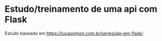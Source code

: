 # Estudo/treinamento de uma api com Flask

Estudo baseado em https://lucassimon.com.br/series/api-em-flask/